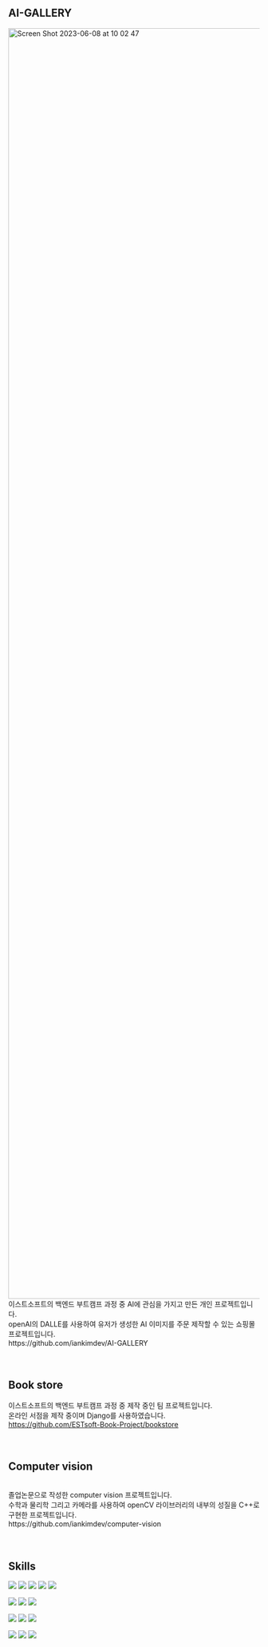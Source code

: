 
## AI-GALLERY
<img width="2544" alt="Screen Shot 2023-06-08 at 10 02 47" src="https://github.com/iankimdev/iankimdev/assets/120093816/d2bdbd78-601e-4b88-92b5-16df658d81ef">
이스트소프트의 백엔드 부트캠프 과정 중 AI에 관심을 가지고 만든 개인 프로젝트입니다.<br>
openAI의 DALLE를 사용하여 유저가 생성한 AI 이미지를 주문 제작할 수 있는 쇼핑몰 프로젝트입니다.<br>
https://github.com/iankimdev/AI-GALLERY
<br><br><br>

## Book store
이스트소프트의 백엔드 부트캠프 과정 중 제작 중인 팀 프로젝트입니다.<br>
온라인 서점을 제작 중이며 Django를 사용하였습니다.<br>
https://github.com/ESTsoft-Book-Project/bookstore
<br><br><br>

## Computer vision
<br>
졸업논문으로 작성한 computer vision 프로젝트입니다. <br>
수학과 물리학 그리고 카메라를 사용하여 openCV 라이브러리의 내부의 성질을 C++로 구현한 프로젝트입니다.<br>
https://github.com/iankimdev/computer-vision
<br><br><br>

## Skills
<img src="https://img.shields.io/badge/C++-00599C?style=flat-square&logo=C++&logoColor=white"/> <img src="https://img.shields.io/badge/Python-3776AB?style=flat-square&logo=Python&logoColor=white"/>  <img src="https://img.shields.io/badge/Django-3776AB?style=flat-square&logo=Django&logoColor=white"/> <img src="https://img.shields.io/badge/Javascript-F7DF1E?style=flat-square&logo=Javascript&logoColor=white"/>  <img src="https://img.shields.io/badge/Node.js-339933?style=flat-square&logo=Node.js&logoColor=white"/>

<img src="https://img.shields.io/badge/Firebase-FFCA28?style=flat-square&logo=Firebase&logoColor=white"/>  <img src="https://img.shields.io/badge/Git-F05032?style=flat-square&logo=Git&logoColor=white"/>  <img src="https://img.shields.io/badge/Postman-FF6C37?style=flat-square&logo=Postman&logoColor=white"/>

<img src="https://img.shields.io/badge/MongoDB-47A248?style=flat-square&logo=MongoDB&logoColor=white"/>  <img src="https://img.shields.io/badge/MySql-4479A1?style=flat-square&logo=MySql&logoColor=white"/> <img src="https://img.shields.io/badge/Postgresql-4479A1?style=flat-square&logo=Postgresql&logoColor=white"/>

<img src="https://img.shields.io/badge/Nginx-4479A1?style=flat-square&logo=Nginx&logoColor=white"/> <img src="https://img.shields.io/badge/Docker-4479A1?style=flat-square&logo=Docker&logoColor=white"/> <img src="https://img.shields.io/badge/ubuntu-4479A1?style=flat-square&logo=ubuntu&logoColor=white"/>
